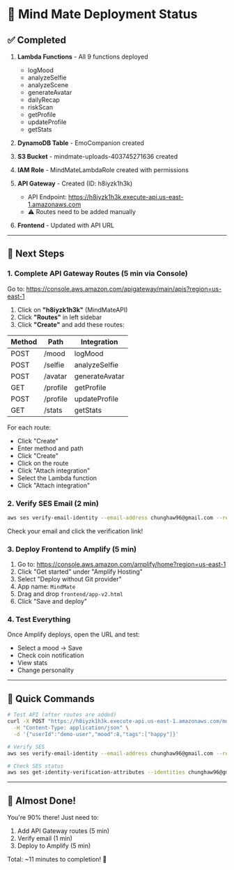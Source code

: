 # 🎯 Mind Mate Deployment Status

## ✅ Completed

1. **Lambda Functions** - All 9 functions deployed
   - logMood
   - analyzeSelfie
   - analyzeScene
   - generateAvatar
   - dailyRecap
   - riskScan
   - getProfile
   - updateProfile
   - getStats

2. **DynamoDB Table** - EmoCompanion created

3. **S3 Bucket** - mindmate-uploads-403745271636 created

4. **IAM Role** - MindMateLambdaRole created with permissions

5. **API Gateway** - Created (ID: h8iyzk1h3k)
   - API Endpoint: https://h8iyzk1h3k.execute-api.us-east-1.amazonaws.com
   - ⚠️ Routes need to be added manually

6. **Frontend** - Updated with API URL

---

## 🚧 Next Steps

### **1. Complete API Gateway Routes (5 min via Console)**

Go to: https://console.aws.amazon.com/apigateway/main/apis?region=us-east-1

1. Click on **"h8iyzk1h3k"** (MindMateAPI)
2. Click **"Routes"** in left sidebar
3. Click **"Create"** and add these routes:

| Method | Path | Integration |
|--------|------|-------------|
| POST | /mood | logMood |
| POST | /selfie | analyzeSelfie |
| POST | /avatar | generateAvatar |
| GET | /profile | getProfile |
| POST | /profile | updateProfile |
| GET | /stats | getStats |

For each route:
- Click "Create"
- Enter method and path
- Click "Create"
- Click on the route
- Click "Attach integration"
- Select the Lambda function
- Click "Attach integration"

### **2. Verify SES Email (2 min)**

```bash
aws ses verify-email-identity --email-address chunghaw96@gmail.com --region us-east-1
```

Check your email and click the verification link!

### **3. Deploy Frontend to Amplify (5 min)**

1. Go to: https://console.aws.amazon.com/amplify/home?region=us-east-1
2. Click "Get started" under "Amplify Hosting"
3. Select "Deploy without Git provider"
4. App name: `MindMate`
5. Drag and drop `frontend/app-v2.html`
6. Click "Save and deploy"

### **4. Test Everything**

Once Amplify deploys, open the URL and test:
- Select a mood → Save
- Check coin notification
- View stats
- Change personality

---

## 📝 Quick Commands

```bash
# Test API (after routes are added)
curl -X POST "https://h8iyzk1h3k.execute-api.us-east-1.amazonaws.com/mood" \
  -H "Content-Type: application/json" \
  -d '{"userId":"demo-user","mood":8,"tags":["happy"]}'

# Verify SES
aws ses verify-email-identity --email-address chunghaw96@gmail.com --region us-east-1

# Check SES status
aws ses get-identity-verification-attributes --identities chunghaw96@gmail.com --region us-east-1
```

---

## 🎉 Almost Done!

You're 90% there! Just need to:
1. Add API Gateway routes (5 min)
2. Verify email (1 min)
3. Deploy to Amplify (5 min)

Total: ~11 minutes to completion! 🚀

